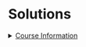 # Solutions

<details>
<summary><a href='./course-information'>Course Information</a></summary>
  <ul>
  <a href='./course-information/exercises'>Exercises</a>
    <li>
      <a href='./course-information/exercises/exercises_1.1-1.2.md'>1.1 - 1.2</a>
    </li>
  </ul>
</details>
